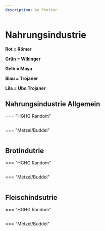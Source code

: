```yaml
---
description: by Phottor
---
```


# Nahrungsindustrie

**Rot = Römer**

**Grün = Wikinger**

**Gelb = Maya**

**Blau = Trojaner**

**Lila = Ubo Trojaner**

## Nahrungsindustrie Allgemein


=== "HGHG Random"
	<figure><img src="../../assets/hghg_nahrung.png" alt=""><figcaption></figcaption></figure>


=== "Metzel/Buddel"
	<figure><img src="../../assets/metzel_nahrung.png" alt=""><figcaption></figcaption></figure>



## Brotindutrie


=== "HGHG Random"
	<figure><img src="../../assets/hghg_brot.png" alt=""><figcaption></figcaption></figure>


=== "Metzel/Buddel"
	<figure><img src="../../assets/metzel_brot.png" alt=""><figcaption></figcaption></figure>



## **Fleischindsutrie**


=== "HGHG Random"
	<figure><img src="../../assets/hghg_fleisch.png" alt=""><figcaption></figcaption></figure>


=== "Metzel/Buddel"
	<figure><img src="../../assets/metzel_fleisch.png" alt=""><figcaption></figcaption></figure>




